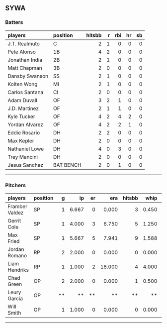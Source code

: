 ## SYWA

### Batters

 |players        |position  | hitsbb|  r| rbi| hr| sb| 
|:--------------|:---------|------:|--:|---:|--:|--:| 
|J.T. Realmuto  |C         |      2|  1|   0|  0|  0| 
|Pete Alonso    |1B        |      4|  2|   0|  0|  0| 
|Jonathan India |2B        |      2|  1|   0|  0|  0| 
|Matt Chapman   |3B        |      2|  0|   0|  0|  0| 
|Dansby Swanson |SS        |      2|  1|   0|  0|  0| 
|Kolten Wong    |MI        |      2|  1|   0|  0|  0| 
|Carlos Santana |CI        |      2|  0|   0|  0|  0| 
|Adam Duvall    |OF        |      3|  2|   1|  0|  0| 
|J.D. Martinez  |OF        |      2|  1|   1|  0|  0| 
|Kyle Tucker    |OF        |      4|  2|   4|  2|  0| 
|Yordan Alvarez |OF        |      4|  2|   2|  1|  0| 
|Eddie Rosario  |DH        |      2|  2|   0|  0|  0| 
|Max Kepler     |DH        |      2|  0|   0|  0|  0| 
|Nathaniel Lowe |DH        |      4|  0|   3|  0|  0| 
|Trey Mancini   |DH        |      2|  0|   0|  0|  0| 
|Jesus Sanchez  |BAT BENCH |      2|  0|   1|  0|  0| 

* * *

### Pitchers

 
|players        |position |  g|    ip| er|    era| hitsbb|  whip| so|  w| sv| 
|:--------------|:--------|--:|-----:|--:|------:|------:|-----:|--:|--:|--:| 
|Framber Valdez |SP       |  1| 6.667|  0|  0.000|      3| 0.450|  6|  1|  0| 
|Gerrit Cole    |SP       |  1| 4.000|  3|  6.750|      5| 1.250|  3|  0|  0| 
|Max Fried      |SP       |  1| 5.667|  5|  7.941|      9| 1.588|  5|  0|  0| 
|Jordan Romano  |RP       |  2| 2.000|  0|  0.000|      0| 0.000|  2|  0|  2| 
|Liam Hendriks  |RP       |  1| 1.000|  2| 18.000|      4| 4.000|  2|  0|  0| 
|Chad Green     |OP       |  2| 2.000|  0|  0.000|      1| 0.500|  1|  0|  0| 
|Leury Garcia   |OP       | **|    **| **|     **|     **|    **| **| **| **| 
|Will Smith     |OP       |  1| 1.000|  0|  0.000|      0| 0.000|  1|  0|  0| 


* * *


